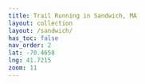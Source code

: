 ```yaml
---
title: Trail Running in Sandwich, MA
layout: collection
layout: /sandwich/
has_toc: false
nav_order: 2
lat: -70.4658
lng: 41.7215
zoom: 11
---
```

